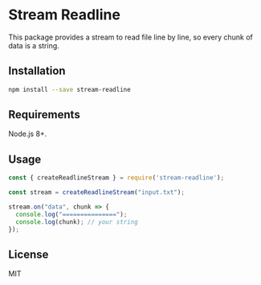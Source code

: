 # Stream Readline

This package provides a stream to read file line by line, so every chunk of data is a string.

## Installation

```sh
npm install --save stream-readline
```

## Requirements

Node.js 8+.

## Usage

```js
const { createReadlineStream } = require('stream-readline');

const stream = createReadlineStream("input.txt");

stream.on("data", chunk => {
  console.log("===============");
  console.log(chunk); // your string
});
```

## License

MIT

